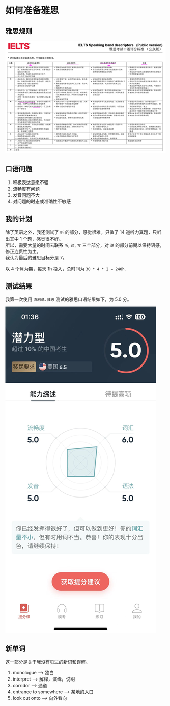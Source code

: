 # 如何准备雅思

## 雅思规则

![day1-IELTS](../../../../images/english/04IELTS_exam/day1-IELTS.jpeg)

## 口语问题

1. 积极表达意愿不强
2. 流畅度有问题
3. 发音问题不大
4. 对问题的时态或准确性不敏感

## 我的计划

除了英语之外，我还测试了 `听` 的部分，感觉很难。只做了 14 道听力真题，只听出其中 1 个题，感觉很不好。  
所以，需要大量的时间去联系 `听`, `读`, `写` 三个部分，对 `说` 的部分前期以保持语感，修正连贯性为主。  
我认为最后的雅思目标分是 7。

以 4 个月为期，每天 1h 投入，总时间为 `30 * 4 * 2 = 240h`.

## 测试结果

我第一次使用 `流利说.雅思` 测试的雅思口语结果如下，为 5.0 分。

![day1_oral_english_result_2023_04_04](../../../../images/english/04IELTS_exam/day1_oral_english_result_2023_04_04.jpeg)

## 新单词

这一部分是关于我没有见过的新词和误解。

1. monologue --> 独白
2. interpret --> 解释，演绎，说明
3. corridor --> 通道
4. entrance to somewhere --> 某地的入口
5. look out onto -->  向外看向
